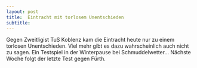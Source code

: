 ```yaml
---
layout: post
title:  Eintracht mit torlosem Unentschieden
subtitle:  
---
```


Gegen Zweitligist TuS Koblenz kam die Eintracht heute nur zu einem torlosen Unentschieden. Viel mehr gibt es dazu wahrscheinlich auch nicht zu sagen. Ein Testspiel in der Winterpause bei Schmuddelwetter... Nächste Woche folgt der letzte Test gegen Fürth. 


